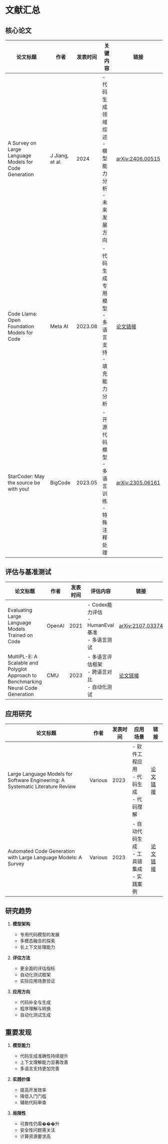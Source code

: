 # 文献汇总

## 核心论文

| 论文标题 | 作者 | 发表时间 | 关键内容 | 链接 |
|---------|------|----------|----------|------|
| A Survey on Large Language Models for Code Generation | J Jiang, et al. | 2024 | - 代码生成领域综述<br>- 模型能力分析<br>- 未来发展方向 | [arXiv:2406.00515](https://arxiv.org/abs/2406.00515) |
| Code Llama: Open Foundation Models for Code | Meta AI | 2023.08 | - 代码生成专用模型<br>- 多语言支持<br>- 填充能力分析 | [论文链接](https://ai.meta.com/research/publications/code-llama-open-foundation-models-for-code/) |
| StarCoder: May the source be with you! | BigCode | 2023.05 | - 开源代码模型<br>- 多语言训练<br>- 特殊注释处理 | [arXiv:2305.06161](https://arxiv.org/abs/2305.06161) |

## 评估与基准测试

| 论文标题 | 作者 | 发表时间 | 评估内容 | 链接 |
|---------|------|----------|----------|------|
| Evaluating Large Language Models Trained on Code | OpenAI | 2021 | - Codex能力评估<br>- HumanEval基准<br>- 多语言测试 | [arXiv:2107.03374](https://arxiv.org/abs/2107.03374) |
| MultiPL-E: A Scalable and Polyglot Approach to Benchmarking Neural Code Generation | CMU | 2023 | - 多语言评估框架<br>- 跨语言对比<br>- 自动化测试 | [论文链接](https://arxiv.org/abs/2301.09062) |

## 应用研究

| 论文标题 | 作者 | 发表时间 | 应用场景 | 链接 |
|---------|------|----------|----------|------|
| Large Language Models for Software Engineering: A Systematic Literature Review | Various | 2023 | - 软件工程应用<br>- 代码生成<br>- 代码理解 | [论文链接](https://arxiv.org/abs/2308.10620) |
| Automated Code Generation with Large Language Models: A Survey | Various | 2023 | - 自动代码生成<br>- 工具链集成<br>- 实践案例 | [论文链接](https://arxiv.org/abs/2310.11386) |

## 研究趋势

1. **模型架构**
   - 专用代码模型的发展
   - 多模态融合的探索
   - 长上下文处理能力

2. **评估方法**
   - 更全面的评估指标
   - 自动化测试框架
   - 实际应用场景验证

3. **应用方向**
   - 代码补全与生成
   - 程序理解与转换
   - 自动化测试生成

## 重要发现

1. **模型能力**
   - 代码生成准确性持续提升
   - 上下文理解能力显著改善
   - 多语言支持更加完善

2. **实践价值**
   - 提高开发效率
   - 降低入门门槛
   - 辅助代码审查

3. **局限性**
   - 可靠性仍需���升
   - 安全性问题需关注
   - 计算资源要求高 